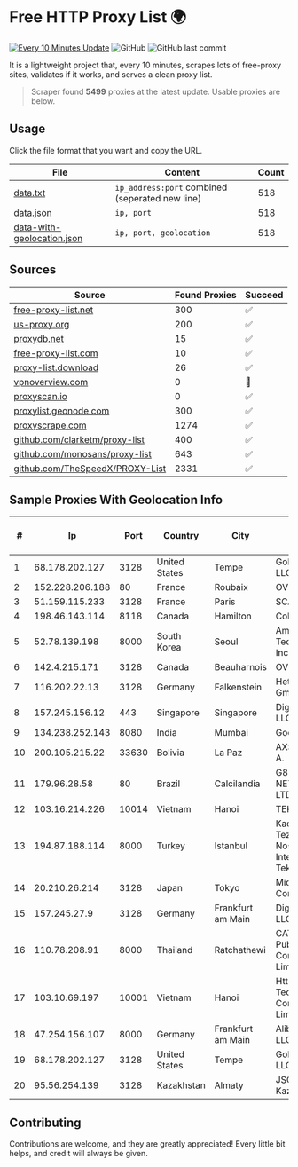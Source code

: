 
# Free HTTP Proxy List 🌍

[![Every 10 Minutes Update](https://github.com/mertguvencli/http-proxy-list/actions/workflows/main.yml/badge.svg?branch=main)](https://github.com/mertguvencli/http-proxy-list/actions/workflows/main.yml)
![GitHub](https://img.shields.io/github/license/mertguvencli/http-proxy-list)
![GitHub last commit](https://img.shields.io/github/last-commit/mertguvencli/http-proxy-list)

It is a lightweight project that, every 10 minutes, scrapes lots of free-proxy sites, validates if it works, and serves a clean proxy list.


> Scraper found **5499** proxies at the latest update. Usable proxies are below.

## Usage

Click the file format that you want and copy the URL.


|File|Content|Count|
|----|-------|-----|
|[data.txt](https://raw.githubusercontent.com/mertguvencli/http-proxy-list/main/proxy-list/data.txt)|`ip_address:port` combined (seperated new line)|518|
|[data.json](https://raw.githubusercontent.com/mertguvencli/http-proxy-list/main/proxy-list/data.json)|`ip, port`|518|
|[data-with-geolocation.json](https://raw.githubusercontent.com/mertguvencli/http-proxy-list/main/proxy-list/data-with-geolocation.json)|`ip, port, geolocation`|518|

## Sources

|Source|Found Proxies|Succeed|
|------|-------------|-------|
|[free-proxy-list.net](https://free-proxy-list.net)|300|✅|
|[us-proxy.org](https://www.us-proxy.org)|200|✅|
|[proxydb.net](http://proxydb.net)|15|✅|
|[free-proxy-list.com](https://free-proxy-list.com/?page=&port=&type%5B%5D=http&type%5B%5D=https&up_time=0&search=Search)|10|✅|
|[proxy-list.download](https://www.proxy-list.download/HTTP)|26|✅|
|[vpnoverview.com](https://vpnoverview.com/privacy/anonymous-browsing/free-proxy-servers)|0|🚫|
|[proxyscan.io](https://www.proxyscan.io)|0|✅|
|[proxylist.geonode.com](https://proxylist.geonode.com/api/proxy-list?limit=300&page=1&sort_by=lastChecked&sort_type=desc&protocols=http,https)|300|✅|
|[proxyscrape.com](https://api.proxyscrape.com/v2/?request=displayproxies&protocol=http&timeout=10000&country=all&ssl=all&anonymity=all)|1274|✅|
|[github.com/clarketm/proxy-list](https://raw.githubusercontent.com/clarketm/proxy-list/master/proxy-list-raw.txt)|400|✅|
|[github.com/monosans/proxy-list](https://raw.githubusercontent.com/monosans/proxy-list/main/proxies/http.txt)|643|✅|
|[github.com/TheSpeedX/PROXY-List](https://raw.githubusercontent.com/TheSpeedX/PROXY-List/master/http.txt)|2331|✅|


## Sample Proxies With Geolocation Info

|#|Ip|Port|Country|City|Internet Service Provider|
|-|--|----|-------|----|-------------------------|
|1|68.178.202.127|3128|United States|Tempe|GoDaddy.com, LLC|
|2|152.228.206.188|80|France|Roubaix|OVH SAS|
|3|51.159.115.233|3128|France|Paris|SCALEWAY|
|4|198.46.143.114|8118|Canada|Hamilton|ColoCrossing|
|5|52.78.139.198|8000|South Korea|Seoul|Amazon Technologies Inc.|
|6|142.4.215.171|3128|Canada|Beauharnois|OVH SAS|
|7|116.202.22.13|3128|Germany|Falkenstein|Hetzner Online GmbH|
|8|157.245.156.12|443|Singapore|Singapore|DigitalOcean, LLC|
|9|134.238.252.143|8080|India|Mumbai|Google LLC|
|10|200.105.215.22|33630|Bolivia|La Paz|AXS Bolivia S. A.|
|11|179.96.28.58|80|Brazil|Calcilandia|G8 NETWORKS LTDA|
|12|103.16.214.226|10014|Vietnam|Hanoi|TEK|
|13|194.87.188.114|8000|Turkey|Istanbul|Kadir Huseyin Tezcan Nosspeed Internet Teknolojileri|
|14|20.210.26.214|3128|Japan|Tokyo|Microsoft Corporation|
|15|157.245.27.9|3128|Germany|Frankfurt am Main|DigitalOcean, LLC|
|16|110.78.208.91|8000|Thailand|Ratchathewi|CAT Telecom Public Company Limited|
|17|103.10.69.197|10001|Vietnam|Hanoi|Httvserver Technology Company Limited|
|18|47.254.156.107|8000|Germany|Frankfurt am Main|Alibaba.com LLC|
|19|68.178.202.127|3128|United States|Tempe|GoDaddy.com, LLC|
|20|95.56.254.139|3128|Kazakhstan|Almaty|JSC Kazakhtelecom|



## Contributing

Contributions are welcome, and they are greatly appreciated! Every
little bit helps, and credit will always be given.

